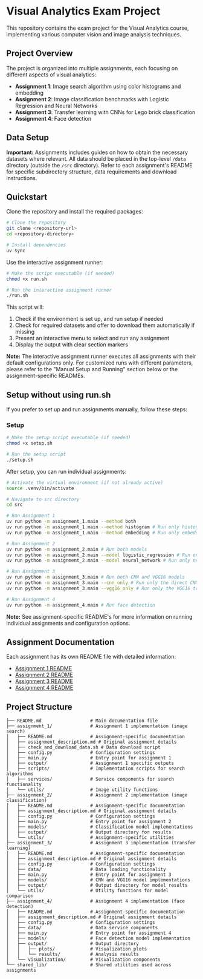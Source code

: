 # Visual Analytics Exam Project

This repository contains the exam project for the Visual Analytics course, implementing various computer vision and image analysis techniques.

## Project Overview

The project is organized into multiple assignments, each focusing on different aspects of visual analytics:

- **Assignment 1**: Image search algorithm using color histograms and embedding
- **Assignment 2**: Image classification benchmarks with Logistic Regression and Neural Networks
- **Assignment 3**: Transfer learning with CNNs for Lego brick classification
- **Assignment 4**: Face detection

## Data Setup

**Important:** Assignments includes guides on how to obtain the necessary datasets where relevant. All data should be placed in the top-level `/data` directory (outside the `/src` directory). Refer to each assignment's README for specific subdirectory structure, data requirements and download instructions.

## Quickstart

Clone the repository and install the required packages:

```bash
# Clone the repository
git clone <repository-url>
cd <repository-directory>

# Install dependencies
uv sync
```

Use the interactive assignment runner:

```bash
# Make the script executable (if needed)
chmod +x run.sh

# Run the interactive assignment runner
./run.sh
```

This script will:
1. Check if the environment is set up, and run setup if needed
2. Check for required datasets and offer to download them automatically if missing
3. Present an interactive menu to select and run any assignment
4. Display the output with clear section markers

**Note:** The interactive assignment runner executes all assignments with their default configurations only. For customized runs with different parameters, please refer to the "Manual Setup and Running" section below or the assignment-specific READMEs.

## Setup without using run.sh

If you prefer to set up and run assignments manually, follow these steps:

### Setup

```bash
# Make the setup script executable (if needed)
chmod +x setup.sh

# Run the setup script
./setup.sh
```


After setup, you can run individual assignments:

```bash
# Activate the virtual environment (if not already active)
source .venv/bin/activate

# Navigate to src directory
cd src

# Run Assignment 1
uv run python -m assignment_1.main --method both
uv run python -m assignment_1.main --method histogram # Run only histogram-based search
uv run python -m assignment_1.main --method embedding # Run only embedding-based search

# Run Assignment 2
uv run python -m assignment_2.main # Run both models
uv run python -m assignment_2.main --model logistic_regression # Run only logistic regression model
uv run python -m assignment_2.main --model neural_network # Run only neural network model

# Run Assignment 3
uv run python -m assignment_3.main # Run both CNN and VGG16 models
uv run python -m assignment_3.main --cnn_only # Run only the direct CNN model
uv run python -m assignment_3.main --vgg16_only # Run only the VGG16 transfer learning model

# Run Assignment 4
uv run python -m assignment_4.main # Run face detection
```
**Note:** See assignment-specific README's for more information on running individual assignments and configuration options.

## Assignment Documentation

Each assignment has its own README file with detailed information:

- [Assignment 1 README](src/assignment_1/README.md)
- [Assignment 2 README](src/assignment_2/README.md)
- [Assignment 3 README](src/assignment_3/README.md)
- [Assignment 4 README](src/assignment_4/README.md)

## Project Structure

```
├── README.md                  # Main documentation file
├── assignment_1/              # Assignment 1 implementation (image search)
│   ├── README.md              # Assignment-specific documentation
│   ├── assignment_description.md # Original assignment details
│   ├── check_and_download_data.sh # Data download script
│   ├── config.py              # Configuration settings
│   ├── main.py                # Entry point for assignment 1
│   ├── output/                # Assignment 1 specific outputs
│   ├── scripts/               # Implementation scripts for search algorithms
│   ├── services/              # Service components for search functionality
│   └── utils/                 # Image utility functions
├── assignment_2/              # Assignment 2 implementation (image classification)
│   ├── README.md              # Assignment-specific documentation
│   ├── assignment_description.md # Original assignment details
│   ├── config.py              # Configuration settings
│   ├── main.py                # Entry point for assignment 2
│   ├── models/                # Classification model implementations
│   ├── output/                # Output directory for results
│   └── utils/                 # Assignment-specific utilities
├── assignment_3/              # Assignment 3 implementation (transfer learning)
│   ├── README.md              # Assignment-specific documentation
│   ├── assignment_description.md # Original assignment details
│   ├── config.py              # Configuration settings
│   ├── data/                  # Data loading functionality
│   ├── main.py                # Entry point for assignment 3
│   ├── models/                # CNN and VGG16 model implementations
│   ├── output/                # Output directory for model results
│   └── utils/                 # Utility functions for model comparison
├── assignment_4/              # Assignment 4 implementation (face detection)
│   ├── README.md              # Assignment-specific documentation
│   ├── assignment_description.md # Original assignment details
│   ├── config.py              # Configuration settings
│   ├── data/                  # Data service components
│   ├── main.py                # Entry point for assignment 4
│   ├── models/                # Face detection model implementation
│   ├── output/                # Output directory
│   │   ├── plots/             # Visualization plots
│   │   └── results/           # Analysis results
│   └── visualization/         # Visualization components
└── shared_lib/                # Shared utilities used across assignments
```
